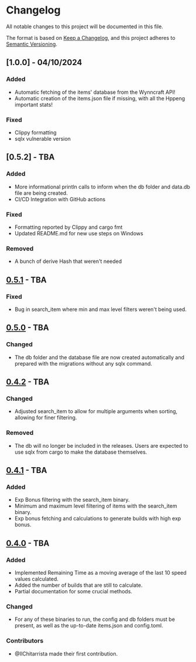 # Changelog

All notable changes to this project will be documented in this file.

The format is based on [Keep a Changelog](https://keepachangelog.com/en/1.0.0/),
and this project adheres to [Semantic Versioning](https://semver.org/spec/v2.0.0.html).

## [1.0.0] - 04/10/2024
### Added
- Automatic fetching of the items' database from the Wynncraft API!
- Automatic creation of the items.json file if missing, with all the Hppeng important stats!

### Fixed
- Clippy formatting
- sqlx vulnerable version

## [0.5.2] - TBA
### Added
- More informational println calls to inform when the db folder and data.db file are being created.
- CI/CD Integration with GitHub actions

### Fixed
- Formatting reported by Clippy and cargo fmt
- Updated README.md for new use steps on Windows

### Removed
- A bunch of derive Hash that weren't needed

## [0.5.1] - TBA
### Fixed
- Bug in search_item where min and max level filters weren't being used.

## [0.5.0] - TBA
### Changed
- The db folder and the database file are now created automatically and prepared with the migrations without any sqlx command.

## [0.4.2] - TBA
### Changed
- Adjusted search_item to allow for multiple arguments when sorting, allowing for finer filtering.

### Removed
- The db will no longer be included in the releases. Users are expected to use sqlx from cargo to make the database themselves.

## [0.4.1] - TBA
### Added
- Exp Bonus filtering with the search_item binary.
- Minimum and maximum level filtering of items with the search_item binary.
- Exp bonus fetching and calculations to generate builds with high exp bonus.

## [0.4.0] - TBA
### Added
- Implemented Remaining Time as a moving average of the last 10 speed values calculated.
- Added the number of builds that are still to calculate.
- Partial documentation for some crucial methods.

### Changed
- For any of these binaries to run, the config and db folders must be present, as well as the up-to-date items.json and config.toml.

### Contributors
- @IlChitarrista made their first contribution.

[Unreleased]: https://github.com/TYTheBeast/WynnBuilderTools-Rekindled/compare/v0.5.1...HEAD
[0.5.1]: https://github.com/TYTheBeast/WynnBuilderTools-Rekindled/compare/v0.5.0...v0.5.1
[0.5.0]: https://github.com/TYTheBeast/WynnBuilderTools-Rekindled/compare/v0.4.2...v0.5.0
[0.4.2]: https://github.com/TYTheBeast/WynnBuilderTools-Rekindled/compare/v0.4.1...v0.4.2
[0.4.1]: https://github.com/TYTheBeast/WynnBuilderTools-Rekindled/compare/v0.4.0...v0.4.1
[0.4.0]: https://github.com/TYTheBeast/WynnBuilderTools-Rekindled/releases/tag/v0.4.0